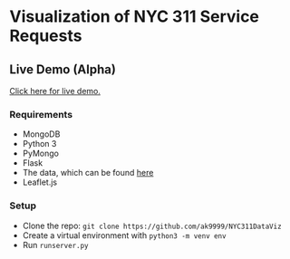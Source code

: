 # Visualization of NYC 311 Service Requests

## Live Demo (Alpha)
[Click here for live demo.](http://ec2-52-23-243-48.compute-1.amazonaws.com/map)

### Requirements
* MongoDB
* Python 3
* PyMongo
* Flask
* The data, which can be found [here](https://data.cityofnewyork.us/Social-Services/311-Service-Requests-from-2010-to-Present/erm2-nwe9/data)
* Leaflet.js

### Setup

* Clone the repo: `git clone https://github.com/ak9999/NYC311DataViz`
* Create a virtual environment with `python3 -m venv env`
* Run `runserver.py`
